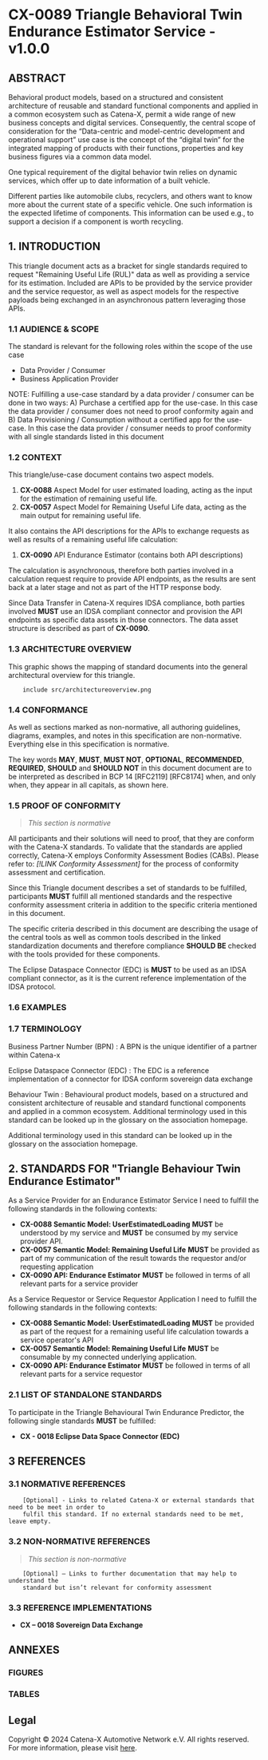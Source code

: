# CX-0089 Triangle Behavioral Twin Endurance Estimator Service - v1.0.0

## ABSTRACT

Behavioral product models, based on a structured and consistent architecture of reusable and standard functional components and applied in a common ecosystem such as Catena-X, permit a wide range of new business concepts and digital services. Consequently, the central scope of consideration for the “Data-centric and model-centric development and operational support” use case is the concept of the “digital twin” for the integrated mapping of products with their functions, properties and key business figures via a common data model.

One typical requirement of the digital behavior twin relies on dynamic services, which offer up to date information of a built vehicle.

Different parties like automobile clubs, recyclers, and others want to know more about the current state of a specific vehicle. One such information is the expected lifetime of components. This information can be used e.g., to support a decision if a component is worth recycling.

## 1. INTRODUCTION

This triangle document acts as a bracket for single standards required to request "Remaining Useful Life (RUL)" data as well as providing a service for its estimation. Included are APIs to be provided by the service provider and the service requestor, as well as aspect models for the respective payloads being exchanged in an asynchronous pattern leveraging those APIs.

### 1.1 AUDIENCE & SCOPE

The standard is relevant for the following roles within the scope of the use case

- Data Provider / Consumer
- Business Application Provider

NOTE: Fulfilling a use-case standard by a data provider / consumer can be done in two ways: A) Purchase a certified app for the use-case. In this case the data provider / consumer does not need to proof conformity again and B) Data Provisioning / Consumption without a certified app for the use-case. In this case the data provider / consumer needs to proof conformity with all single standards listed in this document

### 1.2 CONTEXT

This triangle/use-case document contains two aspect models.

1. **CX-0088** Aspect Model for user estimated loading, acting as the input for the estimation of remaining useful life.
2. **CX-0057** Aspect Model for Remaining Useful Life data, acting as the main output for remaining useful life.

It also contains the API descriptions for the APIs to exchange requests as well as results of a remaining useful life calculation:

1. **CX-0090** API Endurance Estimator (contains both API descriptions)

The calculation is asynchronous, therefore both parties involved in a calculation request require to provide API endpoints, as the results are sent back at a later stage and not as part of the HTTP response body.

Since Data Transfer in Catena-X requires IDSA compliance, both parties involved **MUST** use an IDSA compliant connector and provision the API endpoints as specific data assets in those connectors. The data asset structure is described as part of **CX-0090**.

### 1.3 ARCHITECTURE OVERVIEW

This graphic shows the mapping of standard documents into the general architectural overview for this triangle.

```text
    include src/architectureoverview.png
```

### 1.4 CONFORMANCE

As well as sections marked as non-normative, all authoring guidelines, diagrams, examples, and notes
in this specification are non-normative. Everything else in this specification is normative.

The key words **MAY**, **MUST**, **MUST NOT**, **OPTIONAL**, **RECOMMENDED**, **REQUIRED**, **SHOULD**
and **SHOULD NOT** in this document document are to be interpreted as described in BCP 14 [RFC2119] [RFC8174]
when, and only when, they appear in all capitals, as shown here.

### 1.5 PROOF OF CONFORMITY

> *This section is normative*

All participants and their solutions will need to proof, that they are conform with the Catena-X standards.
To validate that the standards are applied correctly, Catena-X employs Conformity Assessment Bodies (CABs).
Please refer to: *[!LINK Conformity Assessment]* for the process of conformity assessment and certification.

Since this Triangle document describes a set of standards to be fulfilled, participants **MUST** fulfill all mentioned standards and the respective conformity assessment criteria in addition to the specific criteria mentioned in this document.

The specific criteria described in this document are describing the usage of the central tools as well as common tools described in the linked standardization documents and therefore compliance **SHOULD BE** checked with the tools provided for these components.

The Eclipse Dataspace Connector (EDC) is **MUST** to be used as an IDSA compliant connector, as it is the current reference implementation of the IDSA protocol.

### 1.6 EXAMPLES

### 1.7 TERMINOLOGY

Business Partner Number (BPN)
: A BPN is the unique identifier of a partner within Catena-x

Eclipse Dataspace Connector (EDC)
: The EDC is a reference implementation of a connector for IDSA conform sovereign data exchange

Behaviour Twin
: Behavioural product models, based on a structured and consistent architecture of reusable and standard functional components and applied in a common ecosystem. Additional terminology used in this standard can be looked up in the glossary on the association homepage.

Additional terminology used in this standard can be looked up in the glossary on the association homepage.

## 2. STANDARDS FOR "Triangle Behaviour Twin Endurance Estimator"

As a Service Provider for an Endurance Estimator Service I need to fulfill the following standards in the following contexts:

- **CX-0088 Semantic Model: UserEstimatedLoading** **MUST** be understood by my service and **MUST** be consumed by my service provider API.
- **CX-0057 Semantic Model: Remaining Useful Life** **MUST** be provided as part of my communication of the result towards the requestor and/or requesting application
- **CX-0090 API: Endurance Estimator** **MUST** be followed in terms of all relevant parts for a service provider

As a Service Requestor or Service Requestor Application I need to fulfill the following standards in the following contexts:

- **CX-0088 Semantic Model: UserEstimatedLoading** **MUST** be provided as part of the request for a remaining useful life calculation towards a service operator's API
- **CX-0057 Semantic Model: Remaining Useful Life** **MUST** be consumable by my connected underlying application.
- **CX-0090 API: Endurance Estimator** **MUST** be followed in terms of all relevant parts for a service requestor

### 2.1 LIST OF STANDALONE STANDARDS

To participate in the Triangle Behavioural Twin Endurance Predictor, the following single standards **MUST** be fulfilled:

- **CX - 0018 Eclipse Data Space Connector (EDC)**

## 3 REFERENCES

### 3.1 NORMATIVE REFERENCES

```text
    [Optional] - Links to related Catena-X or external standards that need to be meet in order to
    fulfil this standard. If no external standards need to be met, leave empty.
```

### 3.2 NON-NORMATIVE REFERENCES

> *This section is non-normative*

```text
    [Optional] – Links to further documentation that may help to understand the 
    standard but isn’t relevant for conformity assessment
```

### 3.3 REFERENCE IMPLEMENTATIONS

- **CX – 0018 Sovereign Data Exchange**
  
## ANNEXES

### FIGURES

### TABLES

## Legal

Copyright © 2024 Catena-X Automotive Network e.V. All rights reserved. For more information, please visit [here](/copyright).
